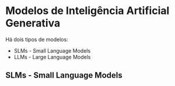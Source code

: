 # Modelos de Inteligência Artificial Generativa

Há dois tipos de modelos:

- SLMs - Small Language Models
- LLMs - Large Language Models

## SLMs - Small Language Models
